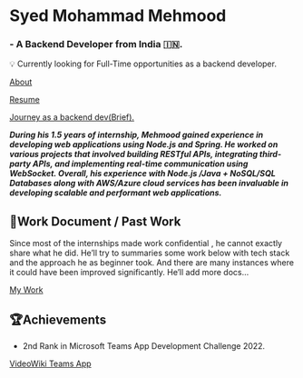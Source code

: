 # Syed Mohammad Mehmood

### - A Backend Developer from India 🇮🇳.

<aside>
💡 Currently looking for Full-Time opportunities as a backend developer.

</aside>

[About ](https://syedmehmood.notion.site/About-1e10f6e838b84e139b366d50d3420360?pvs=4)

[Resume](https://drive.google.com/file/d/1BNR1aGDsJmGRO1BNWGJaRGNvPTjzOvFo/view?usp=drive_link)

[Journey as a backend dev(Brief).](https://syedmehmood.notion.site/Journey-as-a-backend-dev-Brief-5f50a4df0a834de08db96b09c724318f?pvs=4)

***During his 1.5 years of internship, Mehmood gained experience in developing web applications using Node.js and Spring. He worked on various projects that involved building RESTful APIs, integrating third-party APIs, and implementing real-time communication using WebSocket. Overall, his experience with Node.js /Java + NoSQL/SQL Databases along with AWS/Azure cloud services has been invaluable in developing scalable and performant web applications.***

## 💼Work Document / Past Work

Since most of the internships made work confidential , he cannot exactly share what he did. He’ll try to summaries some work below with tech stack and the approach he as beginner took. And there are many instances where it could have been improved significantly. He’ll add more docs…

[My Work](https://syedmehmood.notion.site/46022a3012ee4464851315d24aed9777?v=7a51243131f544ddb997355ab9edeee1&pvs=4)

## 🏆Achievements

- 2nd Rank in Microsoft Teams App Development Challenge 2022.

[VideoWiki Teams App](https://devpost.com/software/videowiki-teams-app)
